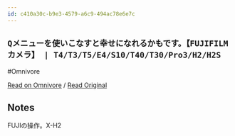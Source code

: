 ```yaml
---
id: c410a30c-b9e3-4579-a6c9-494ac78e6e7c
---
```


## `Qメニューを使いこなすと幸せになれるかもです。【FUJIFILM カメラ】 | T4/T3/T5/E4/S10/T40/T30/Pro3/H2/H2S`
#Omnivore

[Read on Omnivore](https://omnivore.app/me/https-www-youtube-com-watch-v-bu-aj-m-28-l-tw-4-1907c241735) / [Read Original](https://www.youtube.com/watch?v=BUAjM28LTw4)

## Notes

FUJIの操作。X-H2


